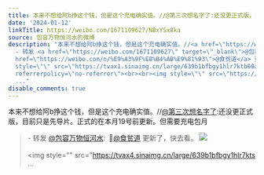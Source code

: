 ```yaml
---
title: 本来不想给阿b挣这个钱，但是这个充电确实值。//@第三次想名字了:还没更正式版，目前只是先导片。正式的在本月19号前更新。但需要充电包月 - 转发 @包容万物恒河...
date: '2024-01-12'
linkTitle: https://weibo.com/1671109627/NBxYSx8ka
source: 包容万物恒河水的微博
description: "本来不想给阿b挣这个钱，但是这个充电确实值。//<a href=\"https://weibo.com/n/%E7%AC%AC%E4%B8%89%E6%AC%A1%E6%83%B3%E5%90%8D%E5%AD%97%E4%BA%86\">@第三次想名字了</a>:还没更正式版，目前只是先导片。正式的在本月19号前更新。但需要充电包月<br><blockquote>
  - 转发 <a href=\"https://weibo.com/1671109627\" target=\"_blank\">@包容万物恒河水</a>: \U0001F53B<a
  href=\"https://weibo.com/n/%E9%A3%9F%E8%B4%AB%E9%81%93\">@食贫道</a> 更新了，快去看。 <img
  style=\"\" src=\"https://tvax1.sinaimg.cn/large/639b1bfbgy1hlr7ktb60aj20zu0x246r.jpg\"
  referrerpolicy=\"no-referrer\"><br><br><img style=\"\" src=\"https://tvax4.sinaimg.cn/large/639b1bfbgy1hlr7kts
  ..."
disable_comments: true
---
```

本来不想给阿b挣这个钱，但是这个充电确实值。//<a href="https://weibo.com/n/%E7%AC%AC%E4%B8%89%E6%AC%A1%E6%83%B3%E5%90%8D%E5%AD%97%E4%BA%86">@第三次想名字了</a>:还没更正式版，目前只是先导片。正式的在本月19号前更新。但需要充电包月<br><blockquote> - 转发 <a href="https://weibo.com/1671109627" target="_blank">@包容万物恒河水</a>: 🔻<a href="https://weibo.com/n/%E9%A3%9F%E8%B4%AB%E9%81%93">@食贫道</a> 更新了，快去看。 <img style="" src="https://tvax1.sinaimg.cn/large/639b1bfbgy1hlr7ktb60aj20zu0x246r.jpg" referrerpolicy="no-referrer"><br><br><img style="" src="https://tvax4.sinaimg.cn/large/639b1bfbgy1hlr7kts ...